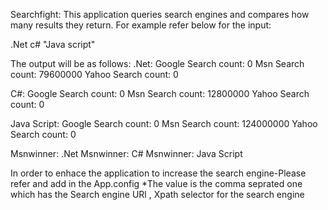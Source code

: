 Searchfight: This application queries search engines and compares how many results they return.
For example refer below for the input:

.Net c# "Java script"
 
The output will be as follows:
.Net:
Google Search count: 0
Msn Search count: 79600000
Yahoo Search count: 0

C#:
Google Search count: 0
Msn Search count: 12800000
Yahoo Search count: 0

Java Script:
Google Search count: 0
Msn Search count: 124000000
Yahoo Search count: 0

Msnwinner: .Net
Msnwinner: C#
Msnwinner: Java Script

In order to enhace the application to increase the search engine-Please refer and add in the App.config
*The value is the comma seprated one which has the Search engine URl , Xpath selector for the search engine
   <appSettings>
      <add key="Google" value="http://www.google.com/search?q=,resultStats"/>
      <add key="Msn" value="http://www.bing.com/search?q=,sb_count"/>
      <add key="Yahoo" value="http://search.yahoo.com/search?p=,resultCount"/>
     </appSettings>
